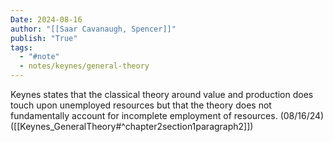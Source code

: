 ```yaml
---
Date: 2024-08-16
author: "[[Saar Cavanaugh, Spencer]]"
publish: "True"
tags:
  - "#note"
  - notes/keynes/general-theory
---
```


Keynes states that the classical theory around value and production does touch upon unemployed resources but that the theory does not fundamentally account for incomplete employment of resources. (08/16/24) ([[Keynes_GeneralTheory#^chapter2section1paragraph2]])
